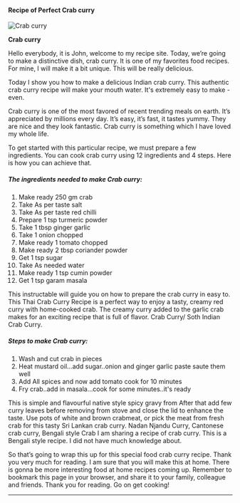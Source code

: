             

#### Recipe of Perfect Crab curry

![Crab curry](https://img-global.cpcdn.com/recipes/81016eb16acb4ce4/751x532cq70/crab-curry-recipe-main-photo.jpg)

**Crab curry**

Hello everybody, it is John, welcome to my recipe site. Today, we’re going to make a distinctive dish, crab curry. It is one of my favorites food recipes. For mine, I will make it a bit unique. This will be really delicious.

Today I show you how to make a delicious Indian crab curry. This authentic crab curry recipe will make your mouth water. It's extremely easy to make - even.

Crab curry is one of the most favored of recent trending meals on earth. It’s appreciated by millions every day. It’s easy, it’s fast, it tastes yummy. They are nice and they look fantastic. Crab curry is something which I have loved my whole life.

To get started with this particular recipe, we must prepare a few ingredients. You can cook crab curry using 12 ingredients and 4 steps. Here is how you can achieve that.

##### The ingredients needed to make Crab curry:

1.  Make ready 250 gm crab
2.  Take As per taste salt
3.  Take As per taste red chilli
4.  Prepare 1 tsp turmeric powder
5.  Take 1 tbsp ginger garlic
6.  Take 1 onion chopped
7.  Make ready 1 tomato chopped
8.  Make ready 2 tbsp coriander powder
9.  Get 1 tsp sugar
10.  Take As needed water
11.  Make ready 1 tsp cumin powder
12.  Get 1 tsp garam masala

This instructable will guide you on how to prepare the crab curry in easy to. This Thai Crab Curry Recipe is a perfect way to enjoy a tasty, creamy red curry with home-cooked crab. The creamy curry added to the garlic crab makes for an exciting recipe that is full of flavor. Crab Curry/ Soth Indian Crab Curry.

##### Steps to make Crab curry:

1.  Wash and cut crab in pieces
2.  Heat mustard oil…add sugar..onion and ginger garlic paste saute them well
3.  Add All spices and now add tomato cook for 10 minutes
4.  Fry crab..add in masala…cook for some minutes..it's ready

This is simple and flavourful native style spicy gravy from After that add few curry leaves before removing from stove and close the lid to enhance the taste. Use pots of white and brown crabmeat, or pick the meat from fresh crab for this tasty Sri Lankan crab curry. Nadan Njandu Curry, Cantonese crab curry, Bengali style Crab I am sharing a recipe of crab curry. This is a Bengali style recipe. I did not have much knowledge about.

So that’s going to wrap this up for this special food crab curry recipe. Thank you very much for reading. I am sure that you will make this at home. There is gonna be more interesting food at home recipes coming up. Remember to bookmark this page in your browser, and share it to your family, colleague and friends. Thank you for reading. Go on get cooking!

* * *